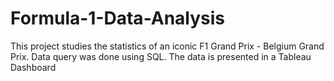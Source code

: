 # Formula-1-Data-Analysis
This project studies the statistics of an iconic F1 Grand Prix - Belgium Grand Prix. Data query was done using SQL. The data is presented in a Tableau Dashboard 
